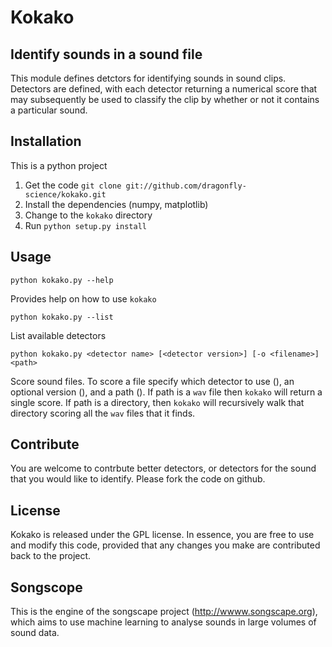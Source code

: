 Kokako
======

Identify sounds in a sound file
-------------------------------

This module defines detctors for identifying sounds in sound clips.  Detectors are defined, with each
detector returning a numerical score that may subsequently be used to classify the clip by whether
or not it contains a particular sound.


Installation
------------

This is a python project

1. Get the code `git clone git://github.com/dragonfly-science/kokako.git`
2. Install the dependencies (numpy, matplotlib)
2. Change to the `kokako` directory
3. Run `python setup.py install`

Usage
-----

`python kokako.py --help`

Provides help on how to use `kokako`

`python kokako.py --list`

List available detectors

`python kokako.py <detector name> [<detector version>] [-o <filename>] <path>`

Score sound files. To score a file specify which detector to use (<detector name>), an optional version (<detector version>),
and a path (<path>). If path is a `wav` file then `kokako` will return a single score. If path is a directory, then `kokako` 
will recursively walk that directory scoring all the `wav` files that it finds.


Contribute
----------

You are welcome to contrbute better detectors, or detectors for the sound that you would like to identify. 
Please fork the code on github. 

License
-------

Kokako is released under the  GPL license. In  essence, you are free to use and modify this code, provided that
any changes you make are contributed back to the project.


Songscope
---------

This is the engine of the songscape project (http://wwww.songscape.org), which aims to use machine learning to
analyse sounds in large volumes of sound data.
